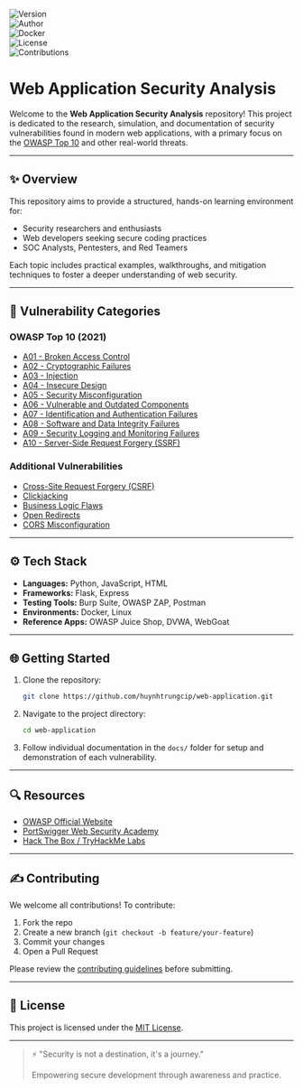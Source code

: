 ![Version](https://img.shields.io/badge/Version-1.0-blue)  
![Author](https://img.shields.io/badge/Author-Trung_Huynh-green)  
![Docker](https://img.shields.io/badge/Docker-Latest-blue)  
![License](https://img.shields.io/badge/License-MIT-green)  
![Contributions](https://img.shields.io/badge/Contributions-Welcome-orange)  

# Web Application Security Analysis

Welcome to the **Web Application Security Analysis** repository! This project is dedicated to the research, simulation, and documentation of security vulnerabilities found in modern web applications, with a primary focus on the [OWASP Top 10](https://owasp.org/www-project-top-ten/) and other real-world threats.

---

## ✨ Overview
This repository aims to provide a structured, hands-on learning environment for:
- Security researchers and enthusiasts
- Web developers seeking secure coding practices
- SOC Analysts, Pentesters, and Red Teamers

Each topic includes practical examples, walkthroughs, and mitigation techniques to foster a deeper understanding of web security.

---

## 🔧 Vulnerability Categories

### OWASP Top 10 (2021)
- [A01 - Broken Access Control](docs/owasp/A01-broken-access-control.md)
- [A02 - Cryptographic Failures](docs/owasp/A02-cryptographic-failures.md)
- [A03 - Injection](docs/owasp/A03-injection.md)
- [A04 - Insecure Design](docs/owasp/A04-insecure-design.md)
- [A05 - Security Misconfiguration](docs/owasp/A05-security-misconfiguration.md)
- [A06 - Vulnerable and Outdated Components](docs/owasp/A06-vulnerable-components.md)
- [A07 - Identification and Authentication Failures](docs/owasp/A07-authentication-failures.md)
- [A08 - Software and Data Integrity Failures](docs/owasp/A08-software-integrity-failures.md)
- [A09 - Security Logging and Monitoring Failures](docs/owasp/A09-logging-monitoring-failures.md)
- [A10 - Server-Side Request Forgery (SSRF)](docs/owasp/A10-ssrf.md)

### Additional Vulnerabilities
- [Cross-Site Request Forgery (CSRF)](docs/others/csrf.md)
- [Clickjacking](docs/others/clickjacking.md)
- [Business Logic Flaws](docs/others/business-logic.md)
- [Open Redirects](docs/others/open-redirect.md)
- [CORS Misconfiguration](docs/others/cors.md)

---

## ⚙️ Tech Stack
- **Languages:** Python, JavaScript, HTML
- **Frameworks:** Flask, Express
- **Testing Tools:** Burp Suite, OWASP ZAP, Postman
- **Environments:** Docker, Linux
- **Reference Apps:** OWASP Juice Shop, DVWA, WebGoat

---

## 🌐 Getting Started
1. Clone the repository:
   ```bash
   git clone https://github.com/huynhtrungcip/web-application.git
   ```
2. Navigate to the project directory:
   ```bash
   cd web-application
   ```
3. Follow individual documentation in the `docs/` folder for setup and demonstration of each vulnerability.

---

## 🔍 Resources
- [OWASP Official Website](https://owasp.org)
- [PortSwigger Web Security Academy](https://portswigger.net/web-security)
- [Hack The Box / TryHackMe Labs](https://tryhackme.com)

---

## ✍️ Contributing
We welcome all contributions! To contribute:
1. Fork the repo
2. Create a new branch (`git checkout -b feature/your-feature`)
3. Commit your changes
4. Open a Pull Request

Please review the [contributing guidelines](CONTRIBUTING.md) before submitting.

---

## 📄 License
This project is licensed under the [MIT License](LICENSE).

---

> ⚡ "Security is not a destination, it's a journey."
> 
> Empowering secure development through awareness and practice.

